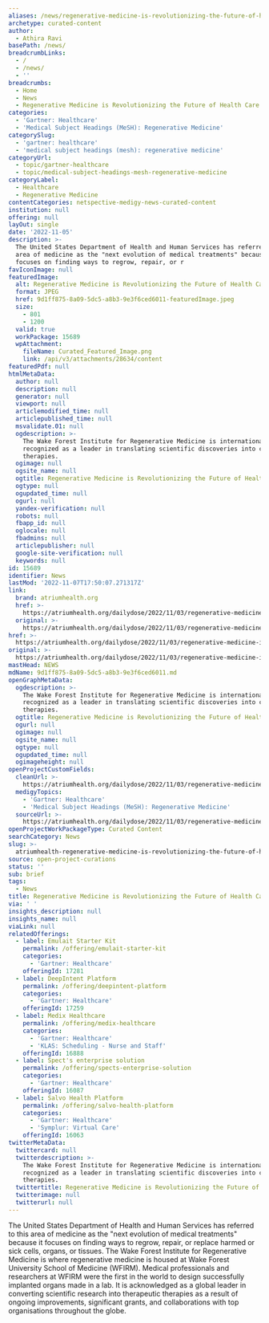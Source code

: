 ```yaml
---
aliases: /news/regenerative-medicine-is-revolutionizing-the-future-of-health-care
archetype: curated-content
author:
  - Athira Ravi
basePath: /news/
breadcrumbLinks:
  - /
  - /news/
  - ''
breadcrumbs:
  - Home
  - News
  - Regenerative Medicine is Revolutionizing the Future of Health Care
categories:
  - 'Gartner: Healthcare'
  - 'Medical Subject Headings (MeSH): Regenerative Medicine'
categorySlug:
  - 'gartner: healthcare'
  - 'medical subject headings (mesh): regenerative medicine'
categoryUrl:
  - topic/gartner-healthcare
  - topic/medical-subject-headings-mesh-regenerative-medicine
categoryLabel:
  - Healthcare
  - Regenerative Medicine
contentCategories: netspective-medigy-news-curated-content
institution: null
offering: null
layOut: single
date: '2022-11-05'
description: >-
  The United States Department of Health and Human Services has referred to this
  area of medicine as the "next evolution of medical treatments" because it
  focuses on finding ways to regrow, repair, or r
favIconImage: null
featuredImage:
  alt: Regenerative Medicine is Revolutionizing the Future of Health Care
  format: JPEG
  href: 9d1ff875-8a09-5dc5-a8b3-9e3f6ced6011-featuredImage.jpeg
  size:
    - 801
    - 1200
  valid: true
  workPackage: 15689
  wpAttachment:
    fileName: Curated_Featured_Image.png
    link: /api/v3/attachments/28634/content
featuredPdf: null
htmlMetaData:
  author: null
  description: null
  generator: null
  viewport: null
  articlemodified_time: null
  articlepublished_time: null
  msvalidate.01: null
  ogdescription: >-
    The Wake Forest Institute for Regenerative Medicine is internationally
    recognized as a leader in translating scientific discoveries into clinical
    therapies.
  ogimage: null
  ogsite_name: null
  ogtitle: Regenerative Medicine is Revolutionizing the Future of Health Care
  ogtype: null
  ogupdated_time: null
  ogurl: null
  yandex-verification: null
  robots: null
  fbapp_id: null
  oglocale: null
  fbadmins: null
  articlepublisher: null
  google-site-verification: null
  keywords: null
id: 15689
identifier: News
lastMod: '2022-11-07T17:50:07.271317Z'
link:
  brand: atriumhealth.org
  href: >-
    https://atriumhealth.org/dailydose/2022/11/03/regenerative-medicine-is-revolutionizing-the-future-of-health-care
  original: >-
    https://atriumhealth.org/dailydose/2022/11/03/regenerative-medicine-is-revolutionizing-the-future-of-health-care
href: >-
  https://atriumhealth.org/dailydose/2022/11/03/regenerative-medicine-is-revolutionizing-the-future-of-health-care
original: >-
  https://atriumhealth.org/dailydose/2022/11/03/regenerative-medicine-is-revolutionizing-the-future-of-health-care
mastHead: NEWS
mdName: 9d1ff875-8a09-5dc5-a8b3-9e3f6ced6011.md
openGraphMetaData:
  ogdescription: >-
    The Wake Forest Institute for Regenerative Medicine is internationally
    recognized as a leader in translating scientific discoveries into clinical
    therapies.
  ogtitle: Regenerative Medicine is Revolutionizing the Future of Health Care
  ogurl: null
  ogimage: null
  ogsite_name: null
  ogtype: null
  ogupdated_time: null
  ogimageheight: null
openProjectCustomFields:
  cleanUrl: >-
    https://atriumhealth.org/dailydose/2022/11/03/regenerative-medicine-is-revolutionizing-the-future-of-health-care
  medigyTopics:
    - 'Gartner: Healthcare'
    - 'Medical Subject Headings (MeSH): Regenerative Medicine'
  sourceUrl: >-
    https://atriumhealth.org/dailydose/2022/11/03/regenerative-medicine-is-revolutionizing-the-future-of-health-care
openProjectWorkPackageType: Curated Content
searchCategory: News
slug: >-
  atriumhealth-regenerative-medicine-is-revolutionizing-the-future-of-health-care
source: open-project-curations
status: ''
sub: brief
tags:
  - News
title: Regenerative Medicine is Revolutionizing the Future of Health Care
via: ' '
insights_description: null
insights_name: null
viaLink: null
relatedOfferings:
  - label: Emulait Starter Kit
    permalink: /offering/emulait-starter-kit
    categories:
      - 'Gartner: Healthcare'
    offeringId: 17281
  - label: DeepIntent Platform
    permalink: /offering/deepintent-platform
    categories:
      - 'Gartner: Healthcare'
    offeringId: 17259
  - label: Medix Healthcare
    permalink: /offering/medix-healthcare
    categories:
      - 'Gartner: Healthcare'
      - 'KLAS: Scheduling - Nurse and Staff'
    offeringId: 16888
  - label: Spect's enterprise solution
    permalink: /offering/spects-enterprise-solution
    categories:
      - 'Gartner: Healthcare'
    offeringId: 16087
  - label: Salvo Health Platform
    permalink: /offering/salvo-health-platform
    categories:
      - 'Gartner: Healthcare'
      - 'Symplur: Virtual Care'
    offeringId: 16063
twitterMetaData:
  twittercard: null
  twitterdescription: >-
    The Wake Forest Institute for Regenerative Medicine is internationally
    recognized as a leader in translating scientific discoveries into clinical
    therapies.
  twittertitle: Regenerative Medicine is Revolutionizing the Future of Health Care
  twitterimage: null
  twitterurl: null
---
```

<p>The United States Department of Health and Human Services has referred to this area of medicine as the "next evolution of medical treatments" because it focuses on finding ways to regrow, repair, or replace harmed or sick cells, organs, or tissues. The Wake Forest Institute for Regenerative Medicine is where regenerative medicine is housed at Wake Forest University School of Medicine (WFIRM). Medical professionals and researchers at WFIRM were the first in the world to design successfully implanted organs made in a lab. It is acknowledged as a global leader in converting scientific research into therapeutic therapies as a result of ongoing improvements, significant grants, and collaborations with top organisations throughout the globe.</p>